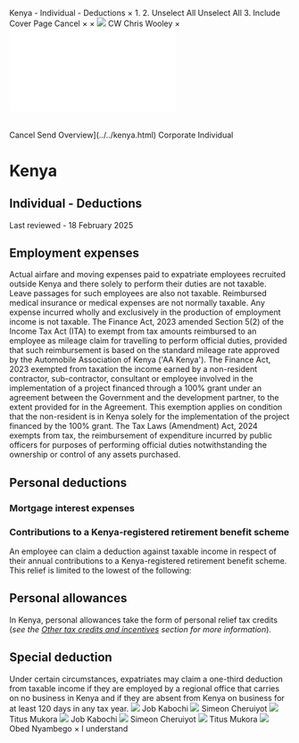 Kenya - Individual - Deductions
×
1.
2.
Unselect All
Unselect All
3.
Include Cover Page
Cancel
×
×
![](../../-/media/world-wide-tax-summaries/attachments/global---chris-wooley.ashx%3Frev=ac5e5f3223b34096b1afc2a6009c7320&revision=ac5e5f32-23b3-4096-b1af-c2a6009c7320&hash=859B7ADC84DC2CBEC9760E9E6EE7DE6D0A8BFCDF)
CW
Chris Wooley
×
![](deductions.html)
######
Cancel
Send
Overview](../../kenya.html)
Corporate
Individual
# Kenya
## Individual - Deductions
Last reviewed - 18 February 2025
## Employment expenses
Actual airfare and moving expenses paid to expatriate employees recruited outside Kenya and there solely to perform their duties are not taxable. Leave passages for such employees are also not taxable.
Reimbursed medical insurance or medical expenses are not normally taxable. Any expense incurred wholly and exclusively in the production of employment income is not taxable.
The Finance Act, 2023 amended Section 5(2) of the Income Tax Act (ITA) to exempt from tax amounts reimbursed to an employee as mileage claim for travelling to perform official duties, provided that such reimbursement is based on the standard mileage rate approved by the Automobile Association of Kenya ('AA Kenya').
The Finance Act, 2023 exempted from taxation the income earned by a non-resident contractor, sub-contractor, consultant or employee involved in the implementation of a project financed through a 100% grant under an agreement between the Government and the development partner, to the extent provided for in the Agreement. This exemption applies on condition that the non-resident is in Kenya solely for the implementation of the project financed by the 100% grant.
The Tax Laws (Amendment) Act, 2024 exempts from tax, the reimbursement of expenditure incurred by public officers for purposes of performing official duties notwithstanding the ownership or control of any assets purchased.
## Personal deductions
### Mortgage interest expenses
### Contributions to a Kenya-registered retirement benefit scheme
An employee can claim a deduction against taxable income in respect of their annual contributions to a Kenya-registered retirement benefit scheme. This relief is limited to the lowest of the following:
## Personal allowances
In Kenya, personal allowances take the form of personal relief tax credits (*see the [Other tax credits and incentives](other-tax-credits-and-incentives.html) section for more information*).
## Special deduction
Under certain circumstances, expatriates may claim a one-third deduction from taxable income if they are employed by a regional office that carries on no business in Kenya and if they are absent from Kenya on business for at least 120 days in any tax year.
![](../../-/media/world-wide-tax-summaries/attachments/kenya---job-kabochi.ashx%3Frev=cf6e6e8f66ce4bc2885b3b0e8fd8c09d&revision=cf6e6e8f-66ce-4bc2-885b-3b0e8fd8c09d&hash=A09F322CC15F8415D347701E4406F6DCEDF96DD2)
Job Kabochi
![](../../-/media/world-wide-tax-summaries/attachments/kenya---simeon_cheruiyot.ashx%3Frev=dd672364cd674409acc6de2c9e6b59c1&revision=dd672364-cd67-4409-acc6-de2c9e6b59c1&hash=5174E85D4DE1A91E99EFCB7D1BCDF10F0EC1B196)
Simeon Cheruiyot
![](../../-/media/world-wide-tax-summaries/attachments/kenya---titus_mukora.ashx%3Frev=3d263883f61141ddb8c0c10712a05305&revision=3d263883-f611-41dd-b8c0-c10712a05305&hash=4E127B9FF3F7CC19E8170864A29C9ABB97D7A707)
Titus Mukora
![](../../-/media/world-wide-tax-summaries/attachments/kenya---job-kabochi.ashx%3Frev=cf6e6e8f66ce4bc2885b3b0e8fd8c09d&revision=cf6e6e8f-66ce-4bc2-885b-3b0e8fd8c09d&hash=A09F322CC15F8415D347701E4406F6DCEDF96DD2)
Job Kabochi
![](../../-/media/world-wide-tax-summaries/attachments/kenya---simeon_cheruiyot.ashx%3Frev=dd672364cd674409acc6de2c9e6b59c1&revision=dd672364-cd67-4409-acc6-de2c9e6b59c1&hash=5174E85D4DE1A91E99EFCB7D1BCDF10F0EC1B196)
Simeon Cheruiyot
![](../../-/media/world-wide-tax-summaries/attachments/kenya---titus_mukora.ashx%3Frev=3d263883f61141ddb8c0c10712a05305&revision=3d263883-f611-41dd-b8c0-c10712a05305&hash=4E127B9FF3F7CC19E8170864A29C9ABB97D7A707)
Titus Mukora
![](../../-/media/world-wide-tax-summaries/attachments/kenya---obed_nyambego.ashx%3Frev=ec4aab6092a243518bf6e232519a0b62&revision=ec4aab60-92a2-4351-8bf6-e232519a0b62&hash=587CE4F04711A4F7046DE0D38EDE83812727FE96)
Obed Nyambego
×
I understand